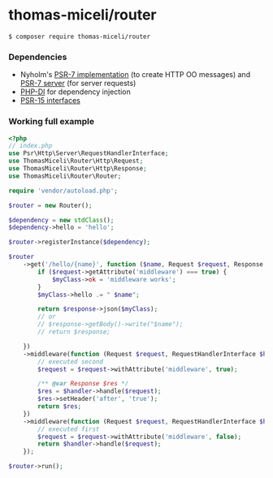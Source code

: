 # thomas-miceli/router

```shell
$ composer require thomas-miceli/router
```

### Dependencies
* Nyholm's [PSR-7 implementation](https://github.com/nyholm/psr7) (to create HTTP OO messages) and [PSR-7 server](https://github.com/nyholm/psr7-server) (for server requests)
* [PHP-DI](https://php-di.org) for dependency injection 
* [PSR-15 interfaces](https://www.php-fig.org/psr/psr-15/)

### Working full example

```php
<?php
// index.php
use Psr\Http\Server\RequestHandlerInterface;
use ThomasMiceli\Router\Http\Request;
use ThomasMiceli\Router\Http\Response;
use ThomasMiceli\Router\Router;

require 'vendor/autoload.php';

$router = new Router();

$dependency = new stdClass();
$dependency->hello = 'hello';

$router->registerInstance($dependency);

$router
    ->get('/hello/{name}', function ($name, Request $request, Response $response, stdClass $myClass) {
        if ($request->getAttribute('middleware') === true) {
            $myClass->ok = 'middleware works';
        }
        $myClass->hello .= " $name";

        return $response->json($myClass);
        // or
        // $response->getBody()->write("$name");
        // return $response;

    })
    ->middleware(function (Request $request, RequestHandlerInterface $handler) {
        // executed second
        $request = $request->withAttribute('middleware', true);

        /** @var Response $res */
        $res = $handler->handle($request);
        $res->setHeader('after', 'true');
        return $res;
    })
    ->middleware(function (Request $request, RequestHandlerInterface $handler) {
        // executed first
        $request = $request->withAttribute('middleware', false);
        return $handler->handle($request);
    });

$router->run();

```